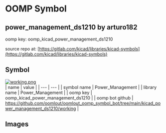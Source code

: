 # OOMP Symbol  
## power_management_ds1210  by arturo182  
  
oomp key: oomp_kicad_power_management_ds1210  
  
source repo at: [https://gitlab.com/kicad/libraries/kicad-symbols](https://gitlab.com/kicad/libraries/kicad-symbols)  
## Symbol  
  
[![working.png](working_600.png)](working.png)  
| name | value | 
| --- | --- | 
| symbol name | Power_Management | 
| library name | Power_Management | 
| oomp key | oomp_kicad_power_management_ds1210 | 
| oomp bot github | https://github.com/oomlout/oomlout_oomp_symbol_bot/tree/main/kicad_power_management_ds1210/working | 
## Images  
